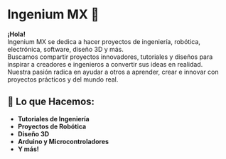 # Ingenium MX 👋

**¡Hola!**  
Ingenium MX se dedica a hacer proyectos de ingeniería, robótica, electrónica, software, diseño 3D y más.  
Buscamos compartir proyectos innovadores, tutoriales y diseños para inspirar a creadores e ingenieros a convertir sus ideas en realidad.  
Nuestra pasión radica en ayudar a otros a aprender, crear e innovar con proyectos prácticos y del mundo real.

## 🚀 Lo que Hacemos:
- **Tutoriales de Ingeniería**
- **Proyectos de Robótica**
- **Diseño 3D**
- **Arduino y Microcontroladores**
- **Y más!**

